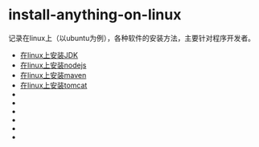 # install-anything-on-linux
记录在linux上（以ubuntu为例），各种软件的安装方法，主要针对程序开发者。



- [在linux上安装JDK](https://github.com/Ac-heron/install-anything-on-linux/blob/master/install_jdk_on_linux.md)
- [在linux上安装nodejs](https://github.com/Ac-heron/install-anything-on-linux/blob/master/install_nodejs_on_linux.md)
- [在linux上安装maven](https://github.com/Ac-heron/install-anything-on-linux/blob/master/install_maven_on_linux.md)
- [在linux上安装tomcat](https://github.com/Ac-heron/install-anything-on-linux/blob/master/install_tomcat_on_linux.md)
- []()
- []()
- []()
- []()
- []()
- 